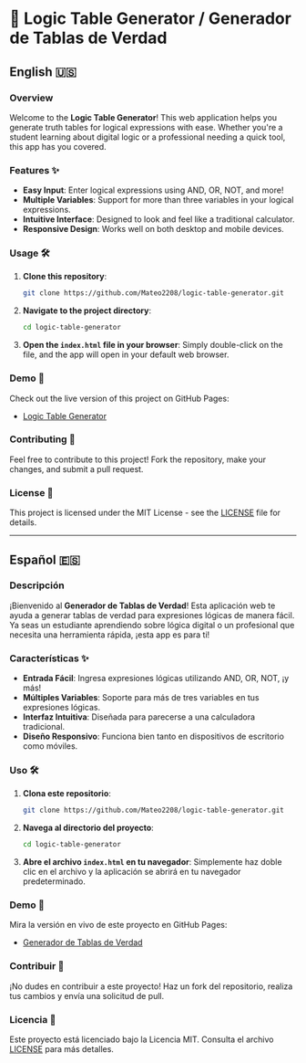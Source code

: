 # 🧮 Logic Table Generator / Generador de Tablas de Verdad

## English 🇺🇸

### Overview
Welcome to the **Logic Table Generator**! This web application helps you generate truth tables for logical expressions with ease. Whether you're a student learning about digital logic or a professional needing a quick tool, this app has you covered.

### Features ✨
- **Easy Input**: Enter logical expressions using AND, OR, NOT, and more!
- **Multiple Variables**: Support for more than three variables in your logical expressions.
- **Intuitive Interface**: Designed to look and feel like a traditional calculator.
- **Responsive Design**: Works well on both desktop and mobile devices.

### Usage 🛠️
1. **Clone this repository**:
    ```bash
    git clone https://github.com/Mateo2208/logic-table-generator.git
    ```
2. **Navigate to the project directory**:
    ```bash
    cd logic-table-generator
    ```
3. **Open the `index.html` file in your browser**:
    Simply double-click on the file, and the app will open in your default web browser.

### Demo 🚀
Check out the live version of this project on GitHub Pages:
- [Logic Table Generator](https://Mateo2208.github.io/logic-table-generator/)

### Contributing 🤝
Feel free to contribute to this project! Fork the repository, make your changes, and submit a pull request.

### License 📄
This project is licensed under the MIT License - see the [LICENSE](LICENSE) file for details.

---

## Español 🇪🇸

### Descripción
¡Bienvenido al **Generador de Tablas de Verdad**! Esta aplicación web te ayuda a generar tablas de verdad para expresiones lógicas de manera fácil. Ya seas un estudiante aprendiendo sobre lógica digital o un profesional que necesita una herramienta rápida, ¡esta app es para ti!

### Características ✨
- **Entrada Fácil**: Ingresa expresiones lógicas utilizando AND, OR, NOT, ¡y más!
- **Múltiples Variables**: Soporte para más de tres variables en tus expresiones lógicas.
- **Interfaz Intuitiva**: Diseñada para parecerse a una calculadora tradicional.
- **Diseño Responsivo**: Funciona bien tanto en dispositivos de escritorio como móviles.

### Uso 🛠️
1. **Clona este repositorio**:
    ```bash
    git clone https://github.com/Mateo2208/logic-table-generator.git
    ```
2. **Navega al directorio del proyecto**:
    ```bash
    cd logic-table-generator
    ```
3. **Abre el archivo `index.html` en tu navegador**:
    Simplemente haz doble clic en el archivo y la aplicación se abrirá en tu navegador predeterminado.

### Demo 🚀
Mira la versión en vivo de este proyecto en GitHub Pages:
- [Generador de Tablas de Verdad](https://Mateo2208.github.io/logic-table-generator/)

### Contribuir 🤝
¡No dudes en contribuir a este proyecto! Haz un fork del repositorio, realiza tus cambios y envía una solicitud de pull.

### Licencia 📄
Este proyecto está licenciado bajo la Licencia MIT. Consulta el archivo [LICENSE](LICENSE) para más detalles.
